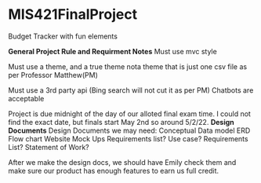 # MIS421FinalProject
Budget Tracker with fun elements

**General Project Rule and Requirment Notes**
Must use mvc style

Must use a theme, and a true theme nota theme that is just one csv file as per Professor Matthew(PM)

Must use a 3rd party api (Bing search will not cut it as per PM)
Chatbots are acceptable 

Project is due midnight of the day of our alloted final exam time. I could not find the exact date, but finals start May 2nd so around 5/2/22.
**Design Documents**
Design Documents we may need:
Conceptual Data model
ERD
Flow chart
Website Mock Ups
Requirements list?
Use case?
Requirements List?
Statement of Work?

After we make the design docs, we should have Emily check them and make sure our product has enough features to earn us full credit.
